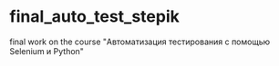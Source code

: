 # final_auto_test_stepik
final work on  the course "Автоматизация тестирования с помощью Selenium и Python"
